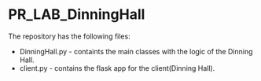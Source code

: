 # PR_LAB_DinningHall

The repository has the following files:
* DinningHall.py - containts the main classes with the logic of the Dinning Hall.
* client.py - contains the flask app for the client(Dinning Hall).
